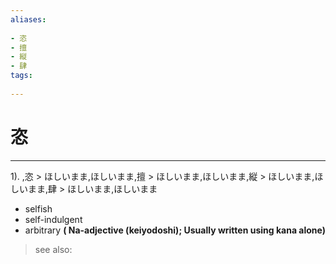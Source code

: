 ```yaml
---
aliases:
    
- 恣
- 擅
- 縦
- 肆
tags:
    
---
```


# 恣
---
1).
,恣 > ほしいまま,ほしいまま,擅 > ほしいまま,ほしいまま,縦 > ほしいまま,ほしいまま,肆 > ほしいまま,ほしいまま

- selfish
- self-indulgent
- arbitrary
**( Na-adjective (keiyodoshi); Usually written using kana alone)**
> see also: 
            